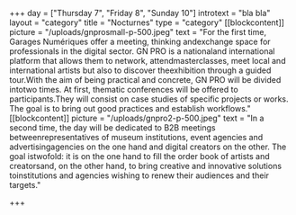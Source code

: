 +++
day = ["Thursday 7", "Friday 8", "Sunday 10"]
introtext = "bla bla"
layout = "category"
title = "Nocturnes"
type = "category"
[[blockcontent]]
picture = "/uploads/gnprosmall-p-500.jpeg"
text = "For the first time, Garages Numériques offer a meeting, thinking andexchange space for professionals in the digital sector. GN PRO is a nationaland international platform that allows them to network, attendmasterclasses, meet local and international artists but also to discover theexhibition through a guided tour.With the aim of being practical and concrete, GN PRO will be divided intotwo times. At first, thematic conferences will be offered to participants.They will consist on case studies of specific projects or works. The goal is to bring out good practices and establish workflows."
[[blockcontent]]
picture = "/uploads/gnpro2-p-500.jpeg"
text = "In a second time, the day will be dedicated to B2B meetings betweenrepresentatives of museum institutions, event agencies and advertisingagencies on the one hand and digital creators on the other. The goal istwofold: it is on the one hand to fill the order book of artists and creatorsand, on the other hand, to bring creative and innovative solutions toinstitutions and agencies wishing to renew their audiences and their targets."

+++
